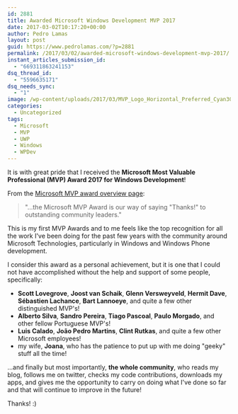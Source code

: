 ```yaml
---
id: 2881
title: Awarded Microsoft Windows Development MVP 2017
date: 2017-03-02T10:17:20+00:00
author: Pedro Lamas
layout: post
guid: https://www.pedrolamas.com/?p=2881
permalink: /2017/03/02/awarded-microsoft-windows-development-mvp-2017/
instant_articles_submission_id:
  - "669311863241153"
dsq_thread_id:
  - "5596635171"
dsq_needs_sync:
  - "1"
image: /wp-content/uploads/2017/03/MVP_Logo_Horizontal_Preferred_Cyan300_RGB_300ppi.png
categories:
  - Uncategorized
tags:
  - Microsoft
  - MVP
  - UWP
  - Windows
  - WPDev
---
```

It is with great pride that I received the **Microsoft Most Valuable Professional (MVP) Award 2017 for Windows Development**!

From the [Microsoft MVP award overview page](https://mvp.microsoft.com/en-us/overview):

> "...the Microsoft MVP Award is our way of saying "Thanks!" to outstanding community leaders."

This is my first MVP Awards and to me feels like the top recognition for all the work I've been doing for the past few years with the community around Microsoft Technologies, particularly in Windows and Windows Phone development.

I consider this award as a personal achievement, but it is one that I could not have accomplished without the help and support of some people, specifically:

* **Scott Lovegrove**, **Joost van Schaik**, **Glenn Versweyveld**, **Hermit Dave**, **Sébastien Lachance**, **Bart Lannoeye**, and quite a few other distinguished MVP's!
* **Alberto Silva**, **Sandro Pereira**, **Tiago Pascoal**, **Paulo Morgado**, and other fellow Portuguese MVP's!
* **Luis Calado**, **João Pedro Martins**, **Clint Rutkas**, and quite a few other Microsoft employees!
* my wife, **Joana**, who has the patience to put up with me doing "geeky" stuff all the time!

...and finally but most importantly, **the whole community**, who reads my blog, follows me on twitter, checks my code contributions, downloads my apps, and gives me the opportunity to carry on doing what I've done so far and that will continue to improve in the future!

Thanks! :)
